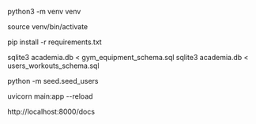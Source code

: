python3 -m venv venv

source venv/bin/activate

pip install -r requirements.txt

sqlite3 academia.db < gym_equipment_schema.sql
sqlite3 academia.db < users_workouts_schema.sql

python -m seed.seed_users

uvicorn main:app --reload

http://localhost:8000/docs
